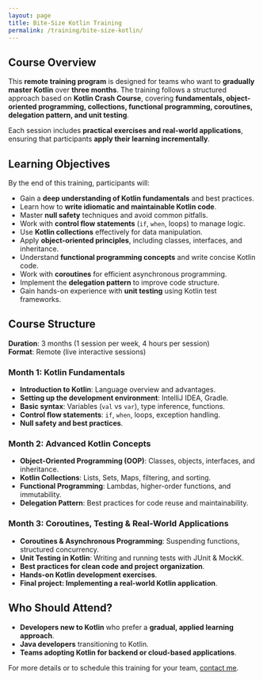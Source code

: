 ```yaml
---
layout: page
title: Bite-Size Kotlin Training
permalink: /training/bite-size-kotlin/
---
```


## Course Overview
This **remote training program** is designed for teams who want to **gradually master Kotlin** over **three months**. The training follows a structured approach based on **Kotlin Crash Course**, covering **fundamentals, object-oriented programming, collections, functional programming, coroutines, delegation pattern, and unit testing**.

Each session includes **practical exercises and real-world applications**, ensuring that participants **apply their learning incrementally**.

## Learning Objectives
By the end of this training, participants will:
- Gain a **deep understanding of Kotlin fundamentals** and best practices.
- Learn how to **write idiomatic and maintainable Kotlin code**.
- Master **null safety** techniques and avoid common pitfalls.
- Work with **control flow statements** (`if`, `when`, loops) to manage logic.
- Use **Kotlin collections** effectively for data manipulation.
- Apply **object-oriented principles**, including classes, interfaces, and inheritance.
- Understand **functional programming concepts** and write concise Kotlin code.
- Work with **coroutines** for efficient asynchronous programming.
- Implement the **delegation pattern** to improve code structure.
- Gain hands-on experience with **unit testing** using Kotlin test frameworks.

## Course Structure
**Duration**: 3 months (1 session per week, 4 hours per session)  
**Format**: Remote (live interactive sessions)

### **Month 1: Kotlin Fundamentals**
- **Introduction to Kotlin**: Language overview and advantages.
- **Setting up the development environment**: IntelliJ IDEA, Gradle.
- **Basic syntax**: Variables (`val` vs `var`), type inference, functions.
- **Control flow statements**: `if`, `when`, loops, exception handling.
- **Null safety and best practices**.

### **Month 2: Advanced Kotlin Concepts**
- **Object-Oriented Programming (OOP)**: Classes, objects, interfaces, and inheritance.
- **Kotlin Collections**: Lists, Sets, Maps, filtering, and sorting.
- **Functional Programming**: Lambdas, higher-order functions, and immutability.
- **Delegation Pattern**: Best practices for code reuse and maintainability.

### **Month 3: Coroutines, Testing & Real-World Applications**
- **Coroutines & Asynchronous Programming**: Suspending functions, structured concurrency.
- **Unit Testing in Kotlin**: Writing and running tests with JUnit & MockK.
- **Best practices for clean code and project organization**.
- **Hands-on Kotlin development exercises**.
- **Final project: Implementing a real-world Kotlin application**.

## Who Should Attend?
- **Developers new to Kotlin** who prefer a **gradual, applied learning approach**.
- **Java developers** transitioning to Kotlin.
- **Teams adopting Kotlin for backend or cloud-based applications**.

For more details or to schedule this training for your team, [contact me](mailto:elenavanengelen@vintik.nl).
